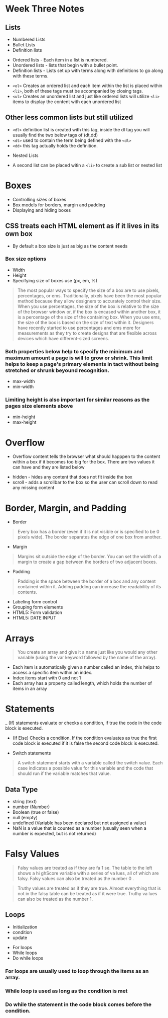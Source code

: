 # Week Three Notes

## Lists

* Numbered Lists
* Bullet Lists
* Definition lists

- Ordered lists - Each item in a list is numbered.
- Unordered lists - lists that begin with a bullet point.
- Definition lists - Lists set up with terms along with definitions to go along with these terms.

* `<ol>` Creates an ordered list and each item within the list is placed within `<li>`, both of these tags must be accompanied by closing tags.
* `<ul>` Creates an unordered list and just like ordered lists will utilize `<li>` items to display the content with each unordered list

## Other less common lists but still utilized

* `<dl>` definition list is created with this tag, inside the dl tag you will usually find the two below tags of (dt,dd)
* `<dt>` used to contain the term being defined with the `<dl>`
* `<dd>` this tag actually holds the definition.

- Nested Lists
* A second list can be placed witin a `<li>` to create a sub list or nested list

# Boxes

* Controlling sizes of boxes
* Box models for borders, margin and padding
* Displaying and hiding boxes

## CSS treats each HTML element as if it lives in its own box

* By default a box size is just as big as the content needs

### Box size options

- Width
- Height
- Specifying size of boxes use (px, em, %)

> The most popular ways to specify the size of a box are to use pixels, percentages, or ems. Traditionally, pixels have been the most popular method because they allow designers to accurately control their size. When you use percentages, the size of the box is relative to the size of the browser window or, if the box is encased within another box, it is a percentage of the size of the containing box. When you use ems, the size of the box is based on the size of text within it. Designers have recently started to use percentages and ems more for measurements as they try to create designs that are flexible across devices which have different-sized screens.


### Both properties below help to specify the minimum and maximum amount a page is will to grow or shrink.  This limit helps to keep a page's primary elements in tact without being stretched or shrunk beyound recognition.
* max-width
* min-width

### Limiting height is also important for similar reasons as the pages size elements above
* min-height
* max-height

# Overflow 

- Overflow content tells the browser what should happpen to the content within a box if it becomes too big for the box.  There are two values it can have and they are listed below 
* hidden - hides any content that does not fit inside the box
* scroll - adds a scrollbar to the box so the user can scroll down to read any missing content

# Border, Margin, and Padding

- Border 
> Every box has a border (even if it is not visible or is specified to be 0 pixels wide). The border separates the edge of one box from another.

- Margin
> Margins sit outside the edge of the border. You can set the width of a margin to create a gap between the borders of two adjacent boxes.

- Padding 
> Padding is the space between the border of a box and any content contained within it. Adding padding can increase the readability of its contents.

* Labeling form control
* Grouping form elements
* HTML5: Form validation
* HTML5: DATE INPUT

# Arrays

> You create an array and give it a name just like you would any other variable (using the var keyword followed by the name of the array).

- Each item is automatically given a number called an index, this helps to access a specific item within an index.
- Index items start with 0 and not 1
- Each array has a property called length, which holds the number of items in an array


# Statements

_ (If) statements evaluate or checks a condition, if true the code in the code block is executed.
- (If Else) Checks a condition.  If the condition evaluates as true the first code block is executed if it is false the second code block is executed.

- Switch statements
> A switch statement starts with a variable called the switch value. Each case indicates a possible value for this variable and the code that should run if the variable matches that value.

## Data Type
- string (text)
- number (Number)
- Boolean (true or false)
- null (empty)
- undefined (Variable has been declared but not assigned a value)
- NaN is a value that is counted as a number (usually seen when a number is expected, but is not returned)

# Falsy Values

> Falsy values are treated as if they are fa 1 se. The table to the left shows a hi ghScore variable with a series of va lues, all of which are falsy. Falsy values can also be treated as the number 0 .

> Truthy values are treated as if they are true. Almost everything that is not in the falsy table can be treated as if it were true. Truthy va lues can also be treated as the number 1.

## Loops

- Initialization
- condition
- update

* For loops 
* While loops
* Do while loops

### For loops are usually used to loop through the items as an array.
### While loop is used as long as the condition is met
### Do while  the statement in the code block comes before the condition. 